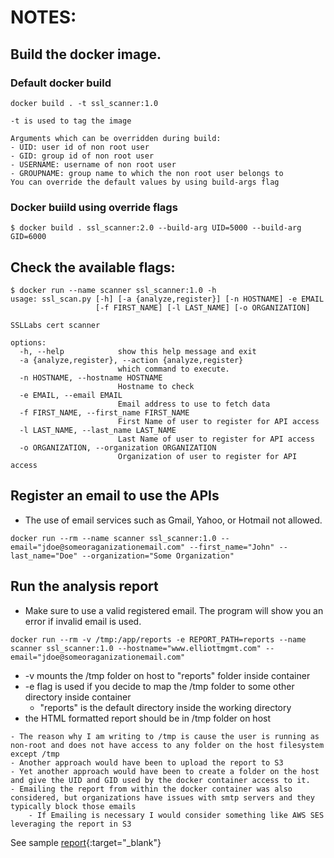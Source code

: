 # NOTES:

## Build the docker image.

### Default docker build
```
docker build . -t ssl_scanner:1.0
```
```
-t is used to tag the image

Arguments which can be overridden during build:
- UID: user id of non root user 
- GID: group id of non root user
- USERNAME: username of non root user
- GROUPNAME: group name to which the non root user belongs to
You can override the default values by using build-args flag
```
### Docker buiild using override flags
```
$ docker build . ssl_scanner:2.0 --build-arg UID=5000 --build-arg GID=6000
```

## Check the available flags:
```
$ docker run --name scanner ssl_scanner:1.0 -h
usage: ssl_scan.py [-h] [-a {analyze,register}] [-n HOSTNAME] -e EMAIL
                   [-f FIRST_NAME] [-l LAST_NAME] [-o ORGANIZATION]

SSLLabs cert scanner

options:
  -h, --help            show this help message and exit
  -a {analyze,register}, --action {analyze,register}
                        which command to execute.
  -n HOSTNAME, --hostname HOSTNAME
                        Hostname to check
  -e EMAIL, --email EMAIL
                        Email address to use to fetch data
  -f FIRST_NAME, --first_name FIRST_NAME
                        First Name of user to register for API access
  -l LAST_NAME, --last_name LAST_NAME
                        Last Name of user to register for API access
  -o ORGANIZATION, --organization ORGANIZATION
                        Organization of user to register for API access

```

## Register an email to use the APIs
- The use of email services such as Gmail, Yahoo, or Hotmail not allowed.
```
docker run --rm --name scanner ssl_scanner:1.0 --email="jdoe@someoraganizationemail.com" --first_name="John" --last_name="Doe" --organization="Some Organization"
```

## Run the analysis report
- Make sure to use a valid registered email. The program will show you an error if invalid email is used.
```
docker run --rm -v /tmp:/app/reports -e REPORT_PATH=reports --name scanner ssl_scanner:1.0 --hostname="www.elliottmgmt.com" --email="jdoe@someoraganizationemail.com"
```

- -v mounts the /tmp folder on host to "reports" folder inside container
- -e flag is used if you decide to map the /tmp folder to some other directory inside container
  - "reports" is the default directory inside the working directory
- the HTML formatted report should be in /tmp folder on host

```
- The reason why I am writing to /tmp is cause the user is running as non-root and does not have access to any folder on the host filesystem except /tmp
- Another approach would have been to upload the report to S3
- Yet another approach would have been to create a folder on the host and give the UID and GID used by the docker container access to it.
- Emailing the report from within the docker container was also considered, but organizations have issues with smtp servers and they typically block those emails
    - If Emailing is necessary I would consider something like AWS SES leveraging the report in S3
```

See sample [report](report.html){:target="_blank"} 
